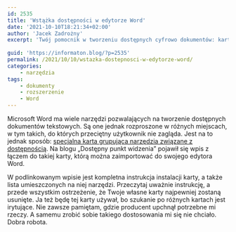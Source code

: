 ```yaml
---
id: 2535
title: 'Wstążka dostępności w edytorze Word'
date: '2021-10-10T18:21:34+02:00'
author: 'Jacek Zadrożny'
excerpt: 'Twój pomocnik w tworzeniu dostępnych cyfrowo dokumentów: karta "Dostępność" na paska edytora od Microsoftu.'
 
guid: 'https://informaton.blog/?p=2535'
permalink: /2021/10/10/wstazka-dostepnosci-w-edytorze-word/
categories:
    - narzędzia
tags:
    - dokumenty
    - rozszerzenie
    - Word
---
```


Microsoft Word ma wiele narzędzi pozwalających na tworzenie dostępnych dokumentów tekstowych. Są one jednak rozproszone w różnych miejscach, w tym takich, do których przeciętny użytkownik nie zagląda. Jest na to jednak sposób: [specjalna karta grupująca narzędzia związane z dostępnością](https://lepszyweb.pl/blog2/wlasna-karta-dostepnosc-na-wstazce-programu-word). Na blogu „Dostępny punkt widzenia” pojawił się wpis z łączem do takiej karty, którą można zaimportować do swojego edytora Word.

W podlinkowanym wpisie jest kompletna instrukcja instalacji karty, a także lista umieszczonych na niej narzędzi. Przeczytaj uważnie instrukcję, a przede wszystkim ostrzeżenie, że Twoje własne karty najpewniej zostaną usunięte. Ja też będę tej karty używał, bo szukanie po różnych kartach jest irytujące. Nie zawsze pamiętam, gdzie producent upchnął potrzebne mi rzeczy. A samemu zrobić sobie takiego dostosowania mi się nie chciało. Dobra robota.
